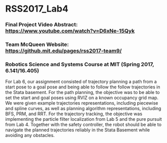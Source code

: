 # RSS2017_Lab4

### Final Project Video Abstract: https://www.youtube.com/watch?v=D6xNe-15Qyk
### Team McQueen Website: https://github.mit.edu/pages/rss2017-team9/
### Robotics Science and Systems Course at MIT (Spring 2017, 6.141/16.405)

For Lab 6, our assignment consisted of trajectory planning a path from a start pose to a goal pose and being able to follow the follow trajectories in the Stata basement. For the path planning, the objective was to be able to set the start and goal poses using RVIZ on a known occupancy grid map. We were given example trajectories representations, including piecewise and spline curves, as well as planning algorithm representations, including BFS, PRM, and RRT. For the trajectory tracking, the objective was implementing the particle filter localization from Lab 5 and the pure pursuit from Lab 4. Together with the safety controller, the robot should be able to navigate the planned trajectories reliably in the Stata Basement while avoiding any obstacles.
